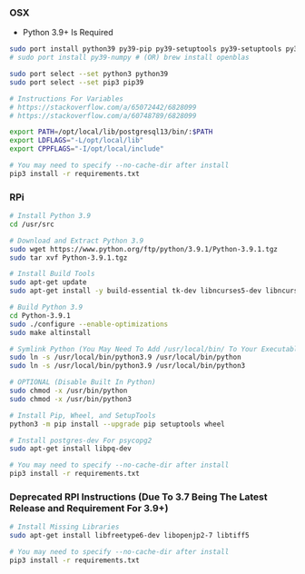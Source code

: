 ### OSX

* Python 3.9+ Is Required

```bash
sudo port install python39 py39-pip py39-setuptools py39-setuptools py39-psycopg2 openssl freetype
# sudo port install py39-numpy # (OR) brew install openblas

sudo port select --set python3 python39
sudo port select --set pip3 pip39

# Instructions For Variables
# https://stackoverflow.com/a/65072442/6828099
# https://stackoverflow.com/a/60748789/6828099

export PATH=/opt/local/lib/postgresql13/bin/:$PATH
export LDFLAGS="-L/opt/local/lib"
export CPPFLAGS="-I/opt/local/include"

# You may need to specify --no-cache-dir after install
pip3 install -r requirements.txt
```

### RPi

```bash
# Install Python 3.9
cd /usr/src

# Download and Extract Python 3.9
sudo wget https://www.python.org/ftp/python/3.9.1/Python-3.9.1.tgz
sudo tar xvf Python-3.9.1.tgz

# Install Build Tools
sudo apt-get update
sudo apt-get install -y build-essential tk-dev libncurses5-dev libncursesw5-dev libreadline6-dev libdb5.3-dev libgdbm-dev libsqlite3-dev libssl-dev libbz2-dev libexpat1-dev liblzma-dev zlib1g-dev libffi-dev

# Build Python 3.9
cd Python-3.9.1
sudo ./configure --enable-optimizations
sudo make altinstall

# Symlink Python (You May Need To Add /usr/local/bin/ To Your Executable Path)
sudo ln -s /usr/local/bin/python3.9 /usr/local/bin/python
sudo ln -s /usr/local/bin/python3.9 /usr/local/bin/python3

# OPTIONAL (Disable Built In Python)
sudo chmod -x /usr/bin/python
sudo chmod -x /usr/bin/python3

# Install Pip, Wheel, and SetupTools
python3 -m pip install --upgrade pip setuptools wheel

# Install postgres-dev For psycopg2
sudo apt-get install libpq-dev

# You may need to specify --no-cache-dir after install
pip3 install -r requirements.txt
```

### Deprecated RPI Instructions (Due To 3.7 Being The Latest Release and Requirement For 3.9+)

```bash
# Install Missing Libraries
sudo apt-get install libfreetype6-dev libopenjp2-7 libtiff5

# You may need to specify --no-cache-dir after install
pip3 install -r requirements.txt
```

<!-- https://web.archive.org/web/*/twitter.com/realdonaldtrump -->
<!-- https://web.archive.org/web/*/twitter.com/potus -->
<!-- tensorflow>=2.4.0 -->